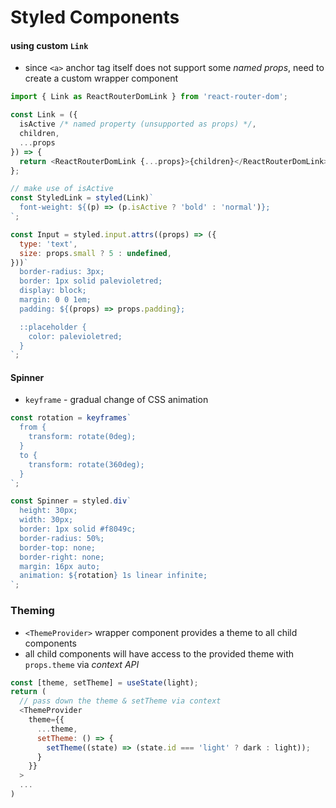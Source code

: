 # Styled Components

#### using custom `Link`

- since `<a>` anchor tag itself does not support some _named props_, need to create a custom wrapper component

```js
import { Link as ReactRouterDomLink } from 'react-router-dom';

const Link = ({
  isActive /* named property (unsupported as props) */,
  children,
  ...props
}) => {
  return <ReactRouterDomLink {...props}>{children}</ReactRouterDomLink>;
};

// make use of isActive
const StyledLink = styled(Link)`
  font-weight: ${(p) => (p.isActive ? 'bold' : 'normal')};
`;
```

```js
const Input = styled.input.attrs((props) => ({
  type: 'text',
  size: props.small ? 5 : undefined,
}))`
  border-radius: 3px;
  border: 1px solid palevioletred;
  display: block;
  margin: 0 0 1em;
  padding: ${(props) => props.padding};

  ::placeholder {
    color: palevioletred;
  }
`;
```

#### Spinner

- `keyframe` - gradual change of CSS animation

```js
const rotation = keyframes`
  from {
    transform: rotate(0deg);
  }
  to {
    transform: rotate(360deg);
  }
`;

const Spinner = styled.div`
  height: 30px;
  width: 30px;
  border: 1px solid #f8049c;
  border-radius: 50%;
  border-top: none;
  border-right: none;
  margin: 16px auto;
  animation: ${rotation} 1s linear infinite;
`;
```

### Theming

- `<ThemeProvider>` wrapper component provides a theme to all child components
- all child components will have access to the provided theme with `props.theme` via _context API_

```js
const [theme, setTheme] = useState(light);
return (
  // pass down the theme & setTheme via context
  <ThemeProvider
    theme={{
      ...theme,
      setTheme: () => {
        setTheme((state) => (state.id === 'light' ? dark : light));
      }
    }}
  >
  ...
)
```
